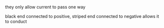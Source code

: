 they only allow current to pass one way

black end connected to positive, striped end connected to negative allows it to conduct
